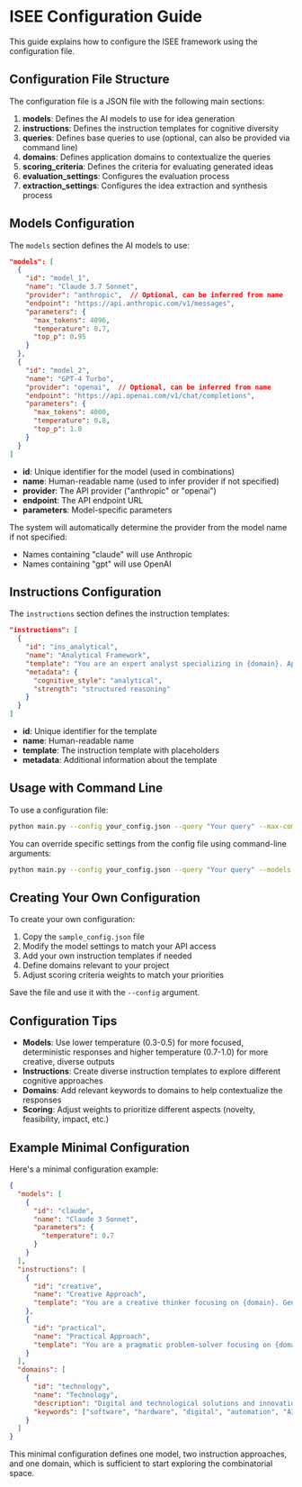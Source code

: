 # ISEE Configuration Guide

This guide explains how to configure the ISEE framework using the configuration file.

## Configuration File Structure

The configuration file is a JSON file with the following main sections:

1. **models**: Defines the AI models to use for idea generation
2. **instructions**: Defines the instruction templates for cognitive diversity
3. **queries**: Defines base queries to use (optional, can also be provided via command line)
4. **domains**: Defines application domains to contextualize the queries
5. **scoring_criteria**: Defines the criteria for evaluating generated ideas
6. **evaluation_settings**: Configures the evaluation process
7. **extraction_settings**: Configures the idea extraction and synthesis process

## Models Configuration

The `models` section defines the AI models to use:

```json
"models": [
  {
    "id": "model_1",
    "name": "Claude 3.7 Sonnet",
    "provider": "anthropic",  // Optional, can be inferred from name
    "endpoint": "https://api.anthropic.com/v1/messages",
    "parameters": {
      "max_tokens": 4096,
      "temperature": 0.7,
      "top_p": 0.95
    }
  },
  {
    "id": "model_2",
    "name": "GPT-4 Turbo",
    "provider": "openai",  // Optional, can be inferred from name
    "endpoint": "https://api.openai.com/v1/chat/completions",
    "parameters": {
      "max_tokens": 4000,
      "temperature": 0.8,
      "top_p": 1.0
    }
  }
]
```

- **id**: Unique identifier for the model (used in combinations)
- **name**: Human-readable name (used to infer provider if not specified)
- **provider**: The API provider ("anthropic" or "openai")
- **endpoint**: The API endpoint URL
- **parameters**: Model-specific parameters

The system will automatically determine the provider from the model name if not specified:
- Names containing "claude" will use Anthropic
- Names containing "gpt" will use OpenAI

## Instructions Configuration

The `instructions` section defines the instruction templates:

```json
"instructions": [
  {
    "id": "ins_analytical",
    "name": "Analytical Framework",
    "template": "You are an expert analyst specializing in {domain}. Approach the following question with careful analysis, systematic thinking, and evidence-based reasoning. Consider multiple perspectives, identify potential challenges, and evaluate trade-offs. Focus on creating a structured, logical response.",
    "metadata": {
      "cognitive_style": "analytical",
      "strength": "structured reasoning"
    }
  }
]
```

- **id**: Unique identifier for the template
- **name**: Human-readable name
- **template**: The instruction template with placeholders
- **metadata**: Additional information about the template

## Usage with Command Line

To use a configuration file:

```bash
python main.py --config your_config.json --query "Your query" --max-combinations 10
```

You can override specific settings from the config file using command-line arguments:

```bash
python main.py --config your_config.json --query "Your query" --models 2 --instructions 3
```

## Creating Your Own Configuration

To create your own configuration:

1. Copy the `sample_config.json` file
2. Modify the model settings to match your API access
3. Add your own instruction templates if needed
4. Define domains relevant to your project
5. Adjust scoring criteria weights to match your priorities

Save the file and use it with the `--config` argument.

## Configuration Tips

- **Models**: Use lower temperature (0.3-0.5) for more focused, deterministic responses and higher temperature (0.7-1.0) for more creative, diverse outputs
- **Instructions**: Create diverse instruction templates to explore different cognitive approaches
- **Domains**: Add relevant keywords to domains to help contextualize the responses
- **Scoring**: Adjust weights to prioritize different aspects (novelty, feasibility, impact, etc.)

## Example Minimal Configuration

Here's a minimal configuration example:

```json
{
  "models": [
    {
      "id": "claude",
      "name": "Claude 3 Sonnet",
      "parameters": {
        "temperature": 0.7
      }
    }
  ],
  "instructions": [
    {
      "id": "creative",
      "name": "Creative Approach",
      "template": "You are a creative thinker focusing on {domain}. Generate innovative ideas for: "
    },
    {
      "id": "practical",
      "name": "Practical Approach",
      "template": "You are a pragmatic problem-solver focusing on {domain}. Suggest practical solutions for: "
    }
  ],
  "domains": [
    {
      "id": "technology",
      "name": "Technology",
      "description": "Digital and technological solutions and innovations",
      "keywords": ["software", "hardware", "digital", "automation", "AI"]
    }
  ]
}
```

This minimal configuration defines one model, two instruction approaches, and one domain, which is sufficient to start exploring the combinatorial space.